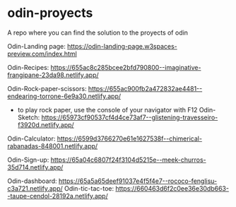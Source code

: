 # odin-proyects
A repo where you can find the solution to the proyects of odin

Odin-Landing page: https://odin-landing-page.w3spaces-preview.com/index.html

Odin-Recipes: https://655ac8c285bcee2bfd790800--imaginative-frangipane-23da98.netlify.app/

Odin-Rock-paper-scissors: https://655ac900fb2a472832ae4481--endearing-torrone-6e9a30.netlify.app/
 - to play rock paper, use the console of your navigator with F12
Odin-Sketch: https://65973cf90537cf4d4ce73af7--glistening-travesseiro-f3920d.netlify.app/

Odin-Calculator: https://6599d3766270e61e1627538f--chimerical-rabanadas-848001.netlify.app/

Odin-Sign-up: https://65a04c6807f24f3104d5215e--meek-churros-35d714.netlify.app/

Odin-dashboard: https://65a5a65deef91037e4f5f4e7--rococo-fenglisu-c3a721.netlify.app/
Odin-tic-tac-toe: https://660463d6f2c0ee36e30db663--taupe-cendol-28192a.netlify.app/
